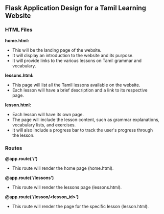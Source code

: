 ## Flask Application Design for a Tamil Learning Website

### HTML Files

**home.html:**
- This will be the landing page of the website.
- It will display an introduction to the website and its purpose.
- It will provide links to the various lessons on Tamil grammar and vocabulary.

**lessons.html:**
- This page will list all the Tamil lessons available on the website.
- Each lesson will have a brief description and a link to its respective page.

**lesson.html:**
- Each lesson will have its own page.
- The page will include the lesson content, such as grammar explanations, vocabulary lists, and exercises.
- It will also include a progress bar to track the user's progress through the lesson.

### Routes

**@app.route('/')**
- This route will render the home page (home.html).

**@app.route('/lessons')**
- This route will render the lessons page (lessons.html).

**@app.route('/lesson/<lesson_id>')**
- This route will render the page for the specific lesson (lesson.html).